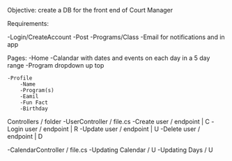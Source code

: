 Objective: create a DB for the front end of Court Manager

Requirements:

-Login/CreateAccount -Post -Programs/Class -Email for notifications and in app

Pages: 
    -Home
        -Calandar with dates and events on each day in a 5 day range 
        -Program dropdown up top

    -Profile
        -Name
        -Program(s)
        -Eamil
        -Fun Fact
        -Birthday

Controllers / folder 
    -UserController / file.cs 
    -Create user / endpoint | C 
    -Login user / endpoint | R 
    -Update user / endpoint | U 
    -Delete user / endpoint | D

-CalendarController / file.cs
    -Updating Calendar / U
    -Updating Days / U
